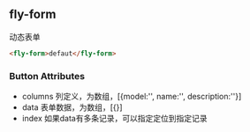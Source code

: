 ## fly-form

动态表单

```html
<fly-form>defaut</fly-form>
```

### Button Attributes

+ columns 列定义，为数组，[{model:'', name:'', description:''}]
+ data  表单数据，为数组，[{}]
+ index 如果data有多条记录，可以指定定位到指定记录